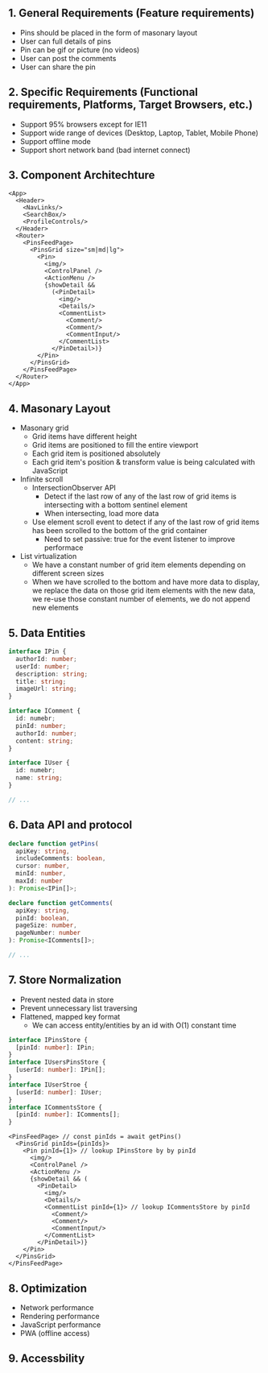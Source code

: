 ## 1. General Requirements (Feature requirements)

- Pins should be placed in the form of masonary layout
- User can full details of pins
- Pin can be gif or picture (no videos)
- User can post the comments
- User can share the pin

## 2. Specific Requirements (Functional requirements, Platforms, Target Browsers, etc.)

- Support 95% browsers except for IE11
- Support wide range of devices (Desktop, Laptop, Tablet, Mobile Phone)
- Support offline mode
- Support short network band (bad internet connect)

## 3. Component Architechture

```TSX
<App>
  <Header>
    <NavLinks/>
    <SearchBox/>
    <ProfileControls/>
  </Header>
  <Router>
    <PinsFeedPage>
      <PinsGrid size="sm|md|lg">
        <Pin>
          <img/>
          <ControlPanel />
          <ActionMenu />
          {showDetail &&
            (<PinDetail>
              <img/>
              <Details/>
              <CommentList>
                <Comment/>
                <Comment/>
                <CommentInput/>
              </CommentList>
            </PinDetail>)}
        </Pin>
      </PinsGrid>
    </PinsFeedPage>
  </Router>
</App>
```

## 4. Masonary Layout

- Masonary grid
  - Grid items have different height
  - Grid items are positioned to fill the entire viewport
  - Each grid item is positioned absolutely
  - Each grid item's position & transform value is being calculated with JavaScript
- Infinite scroll
  - IntersectionObserver API
    - Detect if the last row of any of the last row of grid items is intersecting with a bottom sentinel element
    - When intersecting, load more data
  - Use element scroll event to detect if any of the last row of grid items has been scrolled to the bottom of the grid container
    - Need to set passive: true for the event listener to improve performace
- List virtualization
  - We have a constant number of grid item elements depending on different screen sizes
  - When we have scrolled to the bottom and have more data to display, we replace the data on those grid item elements with the new data, we re-use those constant number of elements, we do not append new elements

## 5. Data Entities

```typescript
interface IPin {
  authorId: number;
  userId: number;
  description: string;
  title: string;
  imageUrl: string;
}

interface IComment {
  id: numebr;
  pinId: number;
  authorId: number;
  content: string;
}

interface IUser {
  id: numebr;
  name: string;
}

// ...
```

## 6. Data API and protocol

```typescript
declare function getPins(
  apiKey: string,
  includeComments: boolean,
  cursor: number,
  minId: number,
  maxId: number
): Promise<IPin[]>;

declare function getComments(
  apiKey: string,
  pinId: boolean,
  pageSize: number,
  pageNumber: number
): Promise<IComments[]>;

// ...
```

## 7. Store Normalization

- Prevent nested data in store
- Prevent unnecessary list traversing
- Flattened, mapped key format
  - We can access entity/entities by an id with O(1) constant time

```typescript
interface IPinsStore {
  [pinId: number]: IPin;
}
interface IUsersPinsStore {
  [userId: number]: IPin[];
}
interface IUserStroe {
  [userId: number]: IUser;
}
interface ICommentsStore {
  [pinId: number]: IComments[];
}
```

```TSX
<PinsFeedPage> // const pinIds = await getPins()
  <PinsGrid pinIds={pinIds}>
    <Pin pinId={1}> // lookup IPinsStore by by pinId
      <img/>
      <ControlPanel />
      <ActionMenu />
      {showDetail && (
        <PinDetail>
          <img/>
          <Details/>
          <CommentList pinId={1}> // lookup ICommentsStore by pinId
            <Comment/>
            <Comment/>
            <CommentInput/>
          </CommentList>
        </PinDetail>)}
    </Pin>
  </PinsGrid>
</PinsFeedPage>
```

## 8. Optimization

- Network performance
- Rendering performance
- JavaScript performance
- PWA (offline access)

## 9. Accessbility
